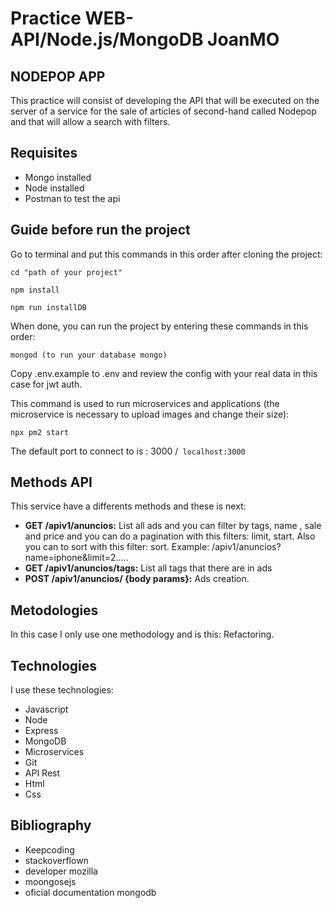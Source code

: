 # Practice WEB-API/Node.js/MongoDB JoanMO

## NODEPOP APP

This practice will consist of developing the API that will be executed on the server of a service for the sale of articles of second-hand called Nodepop and that will allow a search with filters.

## Requisites
- Mongo installed
- Node installed
- Postman to test the api

## Guide before run the project

Go to terminal and put this commands in this order after cloning the project:

```
cd "path of your project"
```

```
npm install
```

```
npm run installDB
```

When done, you can run the project by entering these commands in this order:

```
mongod (to run your database mongo)
```

Copy .env.example to .env and review the config with your real data in this case for jwt auth.


This command is used to run microservices and applications (the microservice is necessary to upload images and change their size):

```
npx pm2 start
```

The default port to connect to is : 3000 /` localhost:3000`


## Methods API

This service have a differents methods and these is next:

- **GET /apiv1/anuncios:** List all ads and you can filter by tags, name , sale and price and you can do a pagination with this filters: limit, start. Also you can to sort with this filter: sort. Example: /apiv1/anuncios?name=iphone&limit=2.....
- **GET /apiv1/anuncios/tags:** List all tags that there are in ads
- **POST /apiv1/anuncios/ {body params}:** Ads creation.

## Metodologies
In this case I only use one methodology and is this: Refactoring.

## Technologies
I use these technologies:
- Javascript
- Node
- Express
- MongoDB
- Microservices
- Git
- API Rest
- Html
- Css

## Bibliography
 - Keepcoding
 - stackoverflown
 - developer mozilla
 - moongosejs
 - oficial documentation mongodb
